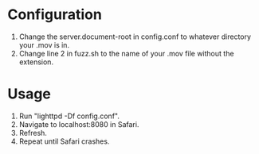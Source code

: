 Configuration
=============

1. Change the server.document-root in config.conf to whatever directory your .mov is in.
2. Change line 2 in fuzz.sh to the name of your .mov file without the extension.

Usage
======
1. Run "lighttpd -Df config.conf".
2. Navigate to localhost:8080 in Safari.
3. Refresh.
4. Repeat until Safari crashes.
